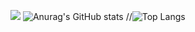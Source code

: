 ![](https://github-readme-activity-graph.cyclic.app/graph?username=LanQin996&theme=dracula)
![Anurag's GitHub stats](https://github-readme-stats.vercel.app/api?username=LanQin996&show_icons=true)
//![Top Langs](https://github-readme-stats.vercel.app/api/top-langs/?username=LanQin996&layout=compact&theme=tokyonight)
